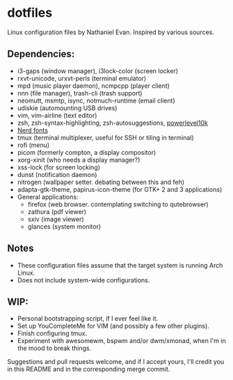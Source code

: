 # dotfiles
Linux configuration files by Nathaniel Evan. Inspired by various sources.

## Dependencies:
* i3-gaps (window manager), i3lock-color (screen locker)
* rxvt-unicode, urxvt-perls (terminal emulator)
* mpd (music player daemon), ncmpcpp (player client)
* nnn (file manager), trash-cli (trash support)
* neomutt, msmtp, isync, notmuch-runtime (email client)
* udiskie (automounting USB drives)
* vim, vim-airline (text editor)
* zsh, zsh-syntax-highlighting, zsh-autosuggestions, [powerlevel10k](https://github.com/romkatv/powerlevel10k)
* [Nerd fonts](https://github.com/ryanoasis/nerd-fonts)
* tmux (terminal multiplexer, useful for SSH or tiling in terminal)
* rofi (menu)
* picom (formerly compton, a display compositor)
* xorg-xinit (who needs a display manager?)
* xss-lock (for screen locking)
* dunst (notification daemon)
* nitrogen (wallpaper setter. debating between this and feh)
* adapta-gtk-theme, papirus-icon-theme (for GTK+ 2 and 3 applications)
* General applications:
  - firefox (web browser. contemplating switching to qutebrowser)
  - zathura (pdf viewer)
  - sxiv (image viewer)
  - glances (system monitor)

## Notes
* These configuration files assume that the target system is running Arch Linux.
* Does not include system-wide configurations.

## WIP:
* Personal bootstrapping script, if I ever feel like it.
* Set up YouCompleteMe for VIM (and possibly a few other plugins).
* Finish configuring tmux.
* Experiment with awesomewm, bspwm and/or dwm/xmonad, when I'm in the mood to break things.

Suggestions and pull requests welcome, and if I accept yours, I'll credit you in this README and in the corresponding merge commit.
